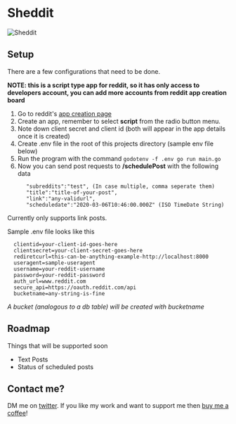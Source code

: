 # Sheddit

![Sheddit](https://i.imgur.com/ZZbe5cW.png)

## Setup

There are a few configurations that need to be done.

 **NOTE: this is a script type app for reddit, so it has only access to developers account, you can add more accounts from reddit app creation board**
 
1. Go to reddit's [app creation page](https://ssl.reddit.com/prefs/apps)
2. Create an app, remember to select **script** from the radio button menu.
3. Note down client secret and client id (both will appear in the app details once it is created)
4. Create .env file in the root of this projects directory (sample env file below)
5. Run the program with the command `godotenv -f .env go run main.go`
6. Now you can send post requests to **/schedulePost** with the following data
```
      "subreddits":"test", (In case multiple, comma seperate them)
      "title":"title-of-your-post",
      "link":"any-validurl",
      "scheduledate":"2020-03-06T10:46:00.000Z" (ISO TimeDate String)
```
Currently only supports link posts.

Sample .env file looks like this

```
  clientid=your-client-id-goes-here
  clientsecret=your-client-secret-goes-here
  rediretcurl=this-can-be-anything-example-http://localhost:8000
  useragent=sample-useragent
  username=your-reddit-username
  password=your-reddit-password
  auth_url=www.reddit.com
  secure_api=https://oauth.reddit.com/api
  bucketname=any-string-is-fine
```
*A bucket (analogous to a db table) will be created with bucketname*

## Roadmap

Things that will be supported soon

* Text Posts
* Status of scheduled posts

## Contact me?

DM me on [twitter](https://twitter.com/rahulnpadalkar). If you like my work and want to support me then [buy me a coffee](https://www.buymeacoffee.com/1UyiBMG)!
